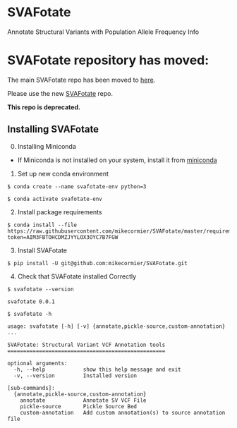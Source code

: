 # SVAFotate
Annotate Structural Variants with Population Allele Frequency Info 


# SVAFotate repository has moved:

The main SVAFotate repo has been moved to [here](https://github.com/fakedrtom/SVAFotate). 

Please use the new [SVAFotate](https://github.com/fakedrtom/SVAFotate) repo. 

**This repo is deprecated.**


## Installing SVAFotate


0) Installing Miniconda

- If Miniconda is not installed on your system, install it from [miniconda](https://conda.io/en/latest/miniconda.html)


1) Set up new conda environment 

```
$ conda create --name svafotate-env python=3
```

```
$ conda activate svafotate-env
```


2) Install package requirements 

```
$ conda install --file https://raw.githubusercontent.com/mikecormier/SVAFotate/master/requirements.txt?token=AIM3FBTOHCDMZJYYLOX3OYC7B7FGW
```


3) Install SVAFotate

```
$ pip install -U git@github.com:mikecormier/SVAFotate.git
```


4) Check that SVAFotate installed Correctly 

```
$ svafotate --version

svafotate 0.0.1
```

```
$ svafotate -h 

usage: svafotate [-h] [-v] {annotate,pickle-source,custom-annotation} ...

SVAFotate: Structural Variant VCF Annotation tools
==================================================

optional arguments:
  -h, --help            show this help message and exit
  -v, --version         Installed version

[sub-commands]:
  {annotate,pickle-source,custom-annotation}
    annotate            Annotate SV VCF File
    pickle-source       Pickle Source Bed
    custom-annotation   Add custom annotation(s) to source annotation file
```

